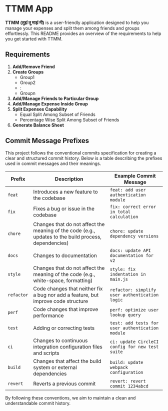 # TTMM App

**TTMM (तुझं तू माझं मी)** is a user-friendly application designed to help you manage your expenses and split them among friends and groups effortlessly. This README provides an overview of the requirements to help you get started with TTMM.

## Requirements

1. **Add/Remove Friend**
2. **Create Groups**
   - Group1
   - Group2
   - :
   - Groupn
3. **Add/Manage Friends to Particular Group**
4. **Add/Manage Expense Inside Group**
5. **Split Expenses Capability**
   - Equal Split Among Subset of Friends
   - Percentage Wise Split Among Subset of Friends
6. **Generate Balance Sheet**

## Commit Message Prefixes

This project follows the conventional commits specification for creating a clear and structured commit history. Below is a table describing the prefixes used in commit messages and their meanings.

| Prefix   | Description                                                           | Example Commit Message                         |
|----------|-----------------------------------------------------------------------|------------------------------------------------|
| `feat`   | Introduces a new feature to the codebase                              | `feat: add user authentication module`         |
| `fix`    | Fixes a bug or issue in the codebase                                  | `fix: correct error in total calculation`      |
| `chore`  | Changes that do not affect the meaning of the code (e.g., updates to the build process, dependencies) | `chore: update dependency versions`            |
| `docs`   | Changes to documentation                                              | `docs: update API documentation for v2`        |
| `style`  | Changes that do not affect the meaning of the code (e.g., white-space, formatting) | `style: fix indentation in main.js`            |
| `refactor` | Code changes that neither fix a bug nor add a feature, but improve code structure | `refactor: simplify user authentication logic` |
| `perf`   | Code changes that improve performance                                 | `perf: optimize user lookup query`             |
| `test`   | Adding or correcting tests                                            | `test: add tests for user authentication module` |
| `ci`     | Changes to continuous integration configuration files and scripts     | `ci: update CircleCI config for new test suite` |
| `build`  | Changes that affect the build system or external dependencies         | `build: update webpack configuration`          |
| `revert` | Reverts a previous commit                                             | `revert: revert commit 1234abcd`               |

By following these conventions, we aim to maintain a clean and understandable commit history.



